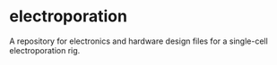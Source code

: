 # electroporation
A repository for electronics and hardware design files for a single-cell electroporation rig.
